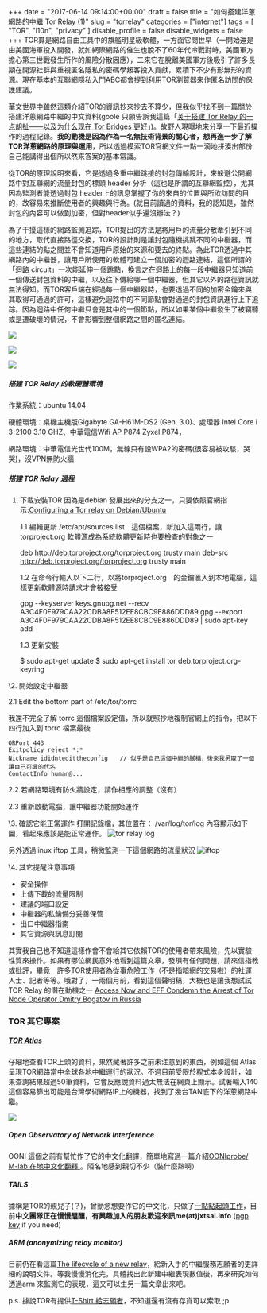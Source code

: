 ﻿+++
date = "2017-06-14 09:14:00+00:00"
draft = false
title = "如何搭建洋蔥網路的中繼 Tor Relay (1)"
slug = "torrelay"
categories = ["internet"]
tags = [
  "TOR",
  "l10n",
  "privacy"
  ]
disable_profile = false
disable_widgets = false
+++
TOR算是網路自由工具中的旗艦明星級軟體，一方面它問世早（一開始還是由美國海軍投入開發，就如網際網路的催生也脫不了60年代冷戰對峙，美國軍方擔心第三世戰發生所作的風險分散因應），二來它在脫離美國軍方後吸引了許多長期在開源社群與重視匿名隱私的密碼學叛客投入貢獻，累積下不少有形無形的資源。現在基本的互聯網隱私入門ABC都會提到利用TOR瀏覽器來作匿名訪問的保護建議。

<!--more-->
華文世界中雖然這類介紹TOR的資訊抄來抄去不算少，但我似乎找不到一篇關於搭建洋蔥網路中繼的中文資料(goole 只願告訴我這篇「[关于搭建 Tor Relay 的一点胡扯——以及为什么现在 Tor Bridges 更好](https://yepster.me/tor-deployment/)」)。故野人現曝地來分享一下最近操作的過程記錄。**我的動機是因為作為一名無技術背景的關心者，想再進一步了解TOR洋蔥網路的原理與運用**，所以透過模索TOR官網文件一點一滴地拼湊出部份自己能講得出個所以然來答案的基本常識。　


從TOR的原理說明來看，它是透過多重中繼跳接的封包傳輸設計，來躲避公開網路中對互聯網的流量封包的標頭 header 分析（這也是所謂的互聯網監控），尤其因為監測者能透過封包 header上的訊息掌握了你的來自的位置與所欲訪問的目的，故容易來推斷使用者的興趣與行為。(就目前讀過的資料，我的認知是，雖然封包的內容可以做到加密，但對header似乎還沒辦法？)

為了干擾這樣的網路監測追踪，TOR提出的方法是將用戶的流量分散牽引到不同的地方，取代直接路徑交換，TOR的設計則是讓封包隨機挑跳不同的中繼器，而這些連結的點之間並不會知道用戶原始的來源和要去的終點。為此TOR透過中其網路內的中繼器，讓用戶所使用的軟體可建立一個加密的迴路連結，這個所謂的「迴路 circuit」一次能延伸一個跳點，換言之在迴路上的每一段中繼器只知道前一個傳送封包資料的中繼，以及往下傳給哪一個中繼器，但其它以外的路徑資訊就無法得知。而TOR客戶端在經過每一個中繼器時，也要透過不同的加密金鑰來與其取得可通過的許可，這樣避免迴路中的不同節點會對通過的封包資訊進行上下追踪。因為迴路中任何中繼只會是其中的一個節點，所以如果某個中繼發生了被竊聽或是遭破壞的情況，不會影響到整個網路之間的匿名連結。


![](https://www.torproject.org/images/htw1.png)

![](https://www.torproject.org/images/htw2.png)

![](https://www.torproject.org/images/htw3.png)

##### 搭建 TOR Relay 的軟硬體環境
作業系統：ubuntu 14.04

硬體環境：桌機主機版Gigabyte GA-H61M-DS2 (Gen. 3.0)、處理器 Intel Core i 3-2100 3.10 GHZ、中華電信Wifi AP P874 Zyxel P874，

網路環境：中華電信光世代100M，無線只有設WPA2的密碼(很容易被攻駭，哭哭)，沒VPN無防火牆

##### 搭建 TOR Relay 過程
1. 下載安裝TOR
因為是debian 發展出來的分支之一，只要依照官網指示:[Configuring a Tor relay on Debian/Ubuntu](https://www.torproject.org/docs/tor-relay-debian.html.en)

   1.1 編輯更新  /etc/apt/sources.list　這個檔案，新加入這兩行，讓 torproject.org 軟體源成為系統軟體更新時也要檢查的對象之一

    deb http://deb.torproject.org/torproject.org trusty main
     deb-src http://deb.torproject.org/torproject.org trusty main

   1.2 在命令行輸入以下二行，以將torproject.org　的金鑰滙入到本地電腦，這樣更新軟體源時請求才會被接受
  
    gpg --keyserver keys.gnupg.net --recv A3C4F0F979CAA22CDBA8F512EE8CBC9E886DDD89
     gpg --export A3C4F0F979CAA22CDBA8F512EE8CBC9E886DDD89 | sudo apt-key add -
 
   1.3  更新安裝
   
    $ sudo apt-get update
     $ sudo apt-get install tor deb.torproject.org-keyring
   


\2. 開始設定中繼器

 2.1 Edit the bottom part of /etc/tor/torrc
   
   我還不完全了解 torrc 這個檔案設定值，所以就照抄地複制官網上的指令，把以下四行加入到 torrc 檔案最後
   
    ORPort 443
    Exitpolicy reject *:*
    Nickname ididntedittheconfig　　// 似乎是自己這個中繼的膩稱，後來我另取了一個讓自己可識的代名
    ContactInfo human@...
  

 2.2 若網路環境有防火牆設定，請作相應的調整（沒有）

 2.3 重新啟動電腦，讓中繼器功能開始運作

\3. 確認它能正常運作
打開記錄檔，其位置在： /var/log/tor/log 內容顯示如下圖，看起來應該是能正常運作。
![tor relay log](/post/2017061501.png) 


另外透過linux iftop 工具，稍微監測一下這個網路的流量狀況
![iftop](/post/2017061502.png)

\4. 其它提醒注意事項

 - 安全操作
 - 上傳下載的流量限制
 - 建議的端口設定
 - 中繼器的私鑰備分妥善保管
 - 出口中繼器指南
 - 其它資源與訊息訂閱 

其實我自己也不知道這樣作會不會給其它依賴TOR的使用者帶來風險，先以實驗性質來操作。如果有哪位網民意外地看到這篇文章，發珼有任何問題，請來信指教或批評，畢竟　許多TOR使用者為從事危險工作（不是指暗網的交易啦）的社運人士、記者等等。哦對了，一兩個月前，看到這個聲明稿，大概也是讓我想試試 TOR Relay 的潛在動機之一 [Access Now and EFF Condemn the Arrest of Tor Node Operator Dmitry Bogatov in Russia](https://www.eff.org/deeplinks/2017/04/access-now-and-eff-condemn-arrest-tor-node-operator-dmitry-bogatov-russia)


### TOR 其它專案
##### [TOR Atlas](https://atlas.torproject.org/)
仔細地查看TOR上頭的資料，果然藏著許多之前未注意到的東西，例如這個 Atlas 呈現TOR網路當中全球各地中繼運行的狀況。不過目前受限於程式本身設計，如果查詢結果超過50筆資料，它會反應說資料過太無法在網頁上顯示。試著輸入140 這個容易篩出可能是台灣學術網路IP上的機器，找到了幾台TAN底下的洋蔥網路中繼。

![](https://i.imgur.com/AKKwO7D.png)

##### Open Observatory of Network Interference
OONI 這個之前有幫忙作了它的中文化翻譯，簡單地寫過一篇介紹[OONIprobe/ M-lab 在地中文化翻釋 ](https://blog.jxtsai.info/2017/05/15/ooniprobe/)。陌名地感到親切不少（裝什麼熟啊）

##### TAILS 
據稱是TOR的親兒子(？)，曾動念想要作它的中文化，只做了[一點點起頭工作](https://github.com/twngo/tails)，目前**中文團隊正在慢慢醞釀，有興趣加入的朋友歡迎來訊me(at)jxtsai.info** ([pgp key](https://keybase.io/jxtsai) if you need)

##### ARM (anonymizing relay monitor)
目前仍在看這篇[The lifecycle of a new relay](https://blog.torproject.org/blog/lifecycle-of-a-new-relay)，給新入手的中繼服務志願者的更詳細的說明文件。等我慢慢消化完，具體找出此新建中繼表現數值後，再來研究如何透過arm 來監測它的表現，這又可以生另一篇文章出來吧。


p.s. 據說TOR有提供[T-Shirt 給志願者](https://www.torproject.org/getinvolved/tshirt.html)，不知道還有沒有存貨可以索取 ;p
